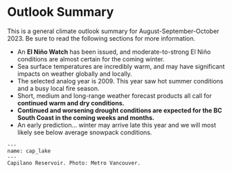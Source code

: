 # Outlook Summary

This is a general climate outlook summary for August-September-October 2023. Be sure to read the following sections for more information.

- An **El Niño Watch** has been issued, and moderate-to-strong El Niño conditions are almost certain for the coming winter.
- Sea surface temperatures are incredibly warm, and may have significant impacts on weather globally and locally.
- The selected analog year is 2009. This year saw hot summer conditions and a busy local fire season.
- Short, medium and long-range weather forecast products all call for **continued warm and dry conditions.**
- **Continued and worsening drought conditions are expected for the BC South Coast in the coming weeks and months.**
- An early prediction... winter may arrive late this year and we will most likely see below average snowpack conditions. 

```{figure} img/capilano_lake.jpg
---
name: cap_lake
---
Capilano Reservoir. Photo: Metro Vancouver.
```